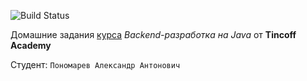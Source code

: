 ![Build Status](https://github.com/sanyarnd/java-course-2023/actions/workflows/build.yml/badge.svg)

Домашние задания [курса](https://fintech.tinkoff.ru/academy/java) *Backend-разработка на Java* от **Tincoff Academy**

Студент: `Пономарев Александр Антонович`
